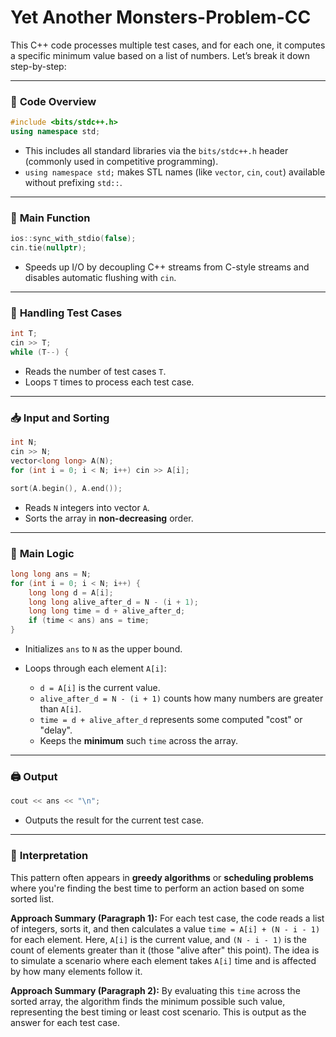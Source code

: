 # Yet Another Monsters-Problem-CC


This C++ code processes multiple test cases, and for each one, it computes a specific minimum value based on a list of numbers. Let’s break it down step-by-step:

---

### 🔧 **Code Overview**

```cpp
#include <bits/stdc++.h>
using namespace std;
```

* This includes all standard libraries via the `bits/stdc++.h` header (commonly used in competitive programming).
* `using namespace std;` makes STL names (like `vector`, `cin`, `cout`) available without prefixing `std::`.

---

### 🧠 **Main Function**

```cpp
ios::sync_with_stdio(false);
cin.tie(nullptr);
```

* Speeds up I/O by decoupling C++ streams from C-style streams and disables automatic flushing with `cin`.

---

### 🔁 **Handling Test Cases**

```cpp
int T;
cin >> T;
while (T--) {
```

* Reads the number of test cases `T`.
* Loops `T` times to process each test case.

---

### 📥 **Input and Sorting**

```cpp
int N;
cin >> N;
vector<long long> A(N);
for (int i = 0; i < N; i++) cin >> A[i];

sort(A.begin(), A.end());
```

* Reads `N` integers into vector `A`.
* Sorts the array in **non-decreasing** order.

---

### 🧮 **Main Logic**

```cpp
long long ans = N;
for (int i = 0; i < N; i++) {
    long long d = A[i];
    long long alive_after_d = N - (i + 1);
    long long time = d + alive_after_d;
    if (time < ans) ans = time;
}
```

* Initializes `ans` to `N` as the upper bound.
* Loops through each element `A[i]`:

  * `d = A[i]` is the current value.
  * `alive_after_d = N - (i + 1)` counts how many numbers are greater than `A[i]`.
  * `time = d + alive_after_d` represents some computed "cost" or "delay".
  * Keeps the **minimum** such `time` across the array.

---

### 🖨️ **Output**

```cpp
cout << ans << "\n";
```

* Outputs the result for the current test case.

---

### 📌 **Interpretation**

This pattern often appears in **greedy algorithms** or **scheduling problems** where you're finding the best time to perform an action based on some sorted list.

**Approach Summary (Paragraph 1):**
For each test case, the code reads a list of integers, sorts it, and then calculates a value `time = A[i] + (N - i - 1)` for each element. Here, `A[i]` is the current value, and `(N - i - 1)` is the count of elements greater than it (those "alive after" this point). The idea is to simulate a scenario where each element takes `A[i]` time and is affected by how many elements follow it.

**Approach Summary (Paragraph 2):**
By evaluating this `time` across the sorted array, the algorithm finds the minimum possible such value, representing the best timing or least cost scenario. This is output as the answer for each test case.

